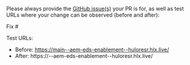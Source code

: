 Please always provide the [GitHub issue(s)](../issues) your PR is for, as well as test URLs where your change can be observed (before and after):

Fix #<gh-issue-id>

Test URLs:
- Before: https://main--aem-eds-enablement--huloresr.hlx.live/
- After: https://<branch>--aem-eds-enablement--huloresr.hlx.live/
